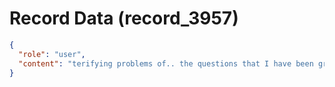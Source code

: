 # Record Data (record_3957)

```json
{
  "role": "user",
  "content": "terifying problems of.. the questions that I have been grappling wtih? \n"
}
```

